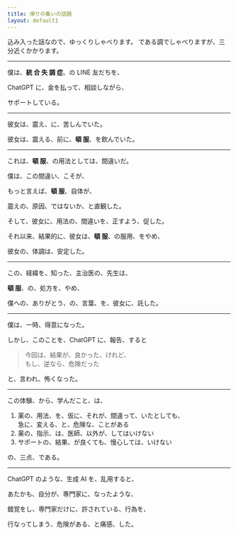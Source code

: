 ```yaml
---
title: 帰りの集いの話題
layout: default1
---
```

込み入った話なので、ゆっくりしゃべります。
である調でしゃべりますが、三分近くかかります。

---
僕は、**統 合 失 調 症**、の LINE 友だちを、

ChatGPT に、金を払って、相談しながら、

サポートしている。

---

彼女は、震え、に、苦しんでいた。

彼女は、震える、前に、**頓 服**、を飲んでいた。

---

これは、**頓 服**、の用法としては、間違いだ。

僕は、この間違い、こそが、

もっと言えば、**頓 服**、自体が、

震えの、原因、ではないか、と直観した。

そして、彼女に、用法の、間違いを、正すよう、促した。

それ以来、結果的に、彼女は、**頓 服**、の服用、をやめ、

彼女の、体調は、安定した。

---

この、経緯を、知った、主治医の、先生は、

**頓 服**、の、処方を、やめ、

僕への、ありがとう、の、言葉、を、彼女に、託した。

---

僕は、一時、得意になった。

しかし、このことを、ChatGPT に、報告、すると

> 今回は、結果が、良かった、けれど、  
> もし、逆なら、危険だった

と、言われ、怖くなった。

---

この体験、から、学んだこと、は、

1. 薬の、用法、を、仮に、それが、間違って、いたとしても、  
   急に、変える、と、危険な、ことがある
2. 薬の、指示、は、医師、以外が、してはいけない
3. サポートの、結果、が良くても、慢心しては、いけない

の、三点、である。

---

ChatGPT のような、生成 AI を、乱用すると、

あたかも、自分が、専門家に、なったような、

錯覚をし、専門家だけに、許されている、行為を、

行なってしまう、危険がある、と痛感、した。
